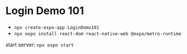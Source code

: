 # Login Demo 101

- `npx create-expo-app LoginDemo101`
- `npx expo install react-dom react-native-web @expo/metro-runtime`

start server: `npx expo start`

